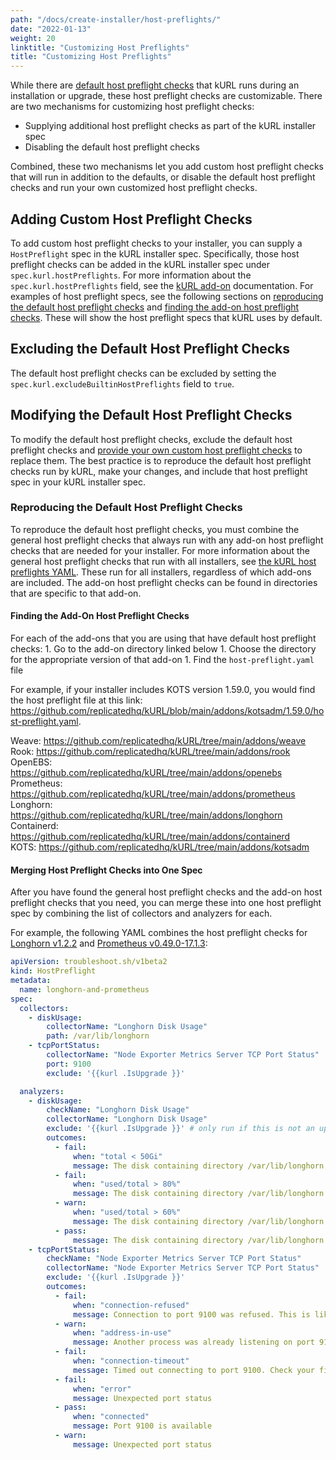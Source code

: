 ```yaml
---
path: "/docs/create-installer/host-preflights/"
date: "2022-01-13"
weight: 20
linktitle: "Customizing Host Preflights"
title: "Customizing Host Preflights"
---
```


While there are [default host preflight checks](/docs/install-with-kurl/host-preflights) that kURL runs during an installation or upgrade, these host preflight checks are customizable.
There are two mechanisms for customizing host preflight checks:
* Supplying additional host preflight checks as part of the kURL installer spec
* Disabling the default host preflight checks

Combined, these two mechanisms let you add custom host preflight checks that will run in addition to the defaults, or disable the default host preflight checks and run your own customized host preflight checks.

## Adding Custom Host Preflight Checks

To add custom host preflight checks to your installer, you can supply a `HostPreflight` spec in the kURL installer spec.
Specifically, those host preflight checks can be added in the kURL installer spec under `spec.kurl.hostPreflights`.
For more information about the `spec.kurl.hostPreflights` field, see the [kURL add-on](/docs/add-ons/kurl) documentation.
For examples of host preflight specs, see the following sections on [reproducing the default host preflight checks](#reproducing-the-default-host-preflight-checks) and [finding the add-on host preflight checks](#finding-the-add-on-host-preflight-checks). These will show the host preflight specs that kURL uses by default.

## Excluding the Default Host Preflight Checks

The default host preflight checks can be excluded by setting the `spec.kurl.excludeBuiltinHostPreflights` field to `true`.

## Modifying the Default Host Preflight Checks

To modify the default host preflight checks, exclude the default host preflight checks and [provide your own custom host preflight checks](#adding-custom-host-preflights) to replace them.
The best practice is to reproduce the default host preflight checks run by kURL, make your changes, and include that host preflight spec in your kURL installer spec.

### Reproducing the Default Host Preflight Checks

To reproduce the default host preflight checks, you must combine the general host preflight checks that always run with any add-on host preflight checks that are needed for your installer.
For more information about the general host preflight checks that run with all installers, see [the kURL host preflights YAML](https://github.com/replicatedhq/kURL/blob/main/pkg/preflight/assets/host-preflights.yaml). These run for all installers, regardless of which add-ons are included.
The add-on host preflight checks can be found in directories that are specific to that add-on.

#### Finding the Add-On Host Preflight Checks

For each of the add-ons that you are using that have default host preflight checks:
    1. Go to the add-on directory linked below
    1. Choose the directory for the appropriate version of that add-on
    1. Find the `host-preflight.yaml` file

For example, if your installer includes KOTS version 1.59.0, you would find the host preflight file at this link: https://github.com/replicatedhq/kURL/blob/main/addons/kotsadm/1.59.0/host-preflight.yaml.

Weave: https://github.com/replicatedhq/kURL/tree/main/addons/weave<br>
Rook: https://github.com/replicatedhq/kURL/tree/main/addons/rook<br>
OpenEBS: https://github.com/replicatedhq/kURL/tree/main/addons/openebs<br>
Prometheus: https://github.com/replicatedhq/kURL/tree/main/addons/prometheus<br>
Longhorn: https://github.com/replicatedhq/kURL/tree/main/addons/longhorn<br>
Containerd: https://github.com/replicatedhq/kURL/tree/main/addons/containerd<br>
KOTS: https://github.com/replicatedhq/kURL/tree/main/addons/kotsadm

#### Merging Host Preflight Checks into One Spec

After you have found the general host preflight checks and the add-on host preflight checks that you need, you can merge these into one host preflight spec by combining the list of collectors and analyzers for each.

For example, the following YAML combines the host preflight checks for [Longhorn v1.2.2](https://github.com/replicatedhq/kURL/blob/main/addons/longhorn/1.2.2/host-preflight.yaml) and [Prometheus v0.49.0-17.1.3](https://github.com/replicatedhq/kURL/blob/main/addons/prometheus/0.49.0-17.1.3/host-preflight.yaml):
```yaml
apiVersion: troubleshoot.sh/v1beta2
kind: HostPreflight
metadata:
  name: longhorn-and-prometheus
spec:
  collectors:
    - diskUsage:
        collectorName: "Longhorn Disk Usage"
        path: /var/lib/longhorn
    - tcpPortStatus:
        collectorName: "Node Exporter Metrics Server TCP Port Status"
        port: 9100
        exclude: '{{kurl .IsUpgrade }}'

  analyzers:
    - diskUsage:
        checkName: "Longhorn Disk Usage"
        collectorName: "Longhorn Disk Usage"
        exclude: '{{kurl .IsUpgrade }}' # only run if this is not an upgrade
        outcomes:
          - fail:
              when: "total < 50Gi"
              message: The disk containing directory /var/lib/longhorn has less than 50Gi of total space
          - fail:
              when: "used/total > 80%"
              message: The disk containing directory /var/lib/longhorn is more than 80% full
          - warn:
              when: "used/total > 60%"
              message: The disk containing directory /var/lib/longhorn is more than 60% full
          - pass:
              message: The disk containing directory /var/lib/longhorn has at least 20Gi disk space available and is at least 50Gi in size
    - tcpPortStatus:
        checkName: "Node Exporter Metrics Server TCP Port Status"
        collectorName: "Node Exporter Metrics Server TCP Port Status"
        exclude: '{{kurl .IsUpgrade }}'
        outcomes:
          - fail:
              when: "connection-refused"
              message: Connection to port 9100 was refused. This is likely to be a routing problem since this preflight configures a test server to listen on this port.
          - warn:
              when: "address-in-use"
              message: Another process was already listening on port 9100.
          - fail:
              when: "connection-timeout"
              message: Timed out connecting to port 9100. Check your firewall.
          - fail:
              when: "error"
              message: Unexpected port status
          - pass:
              when: "connected"
              message: Port 9100 is available
          - warn:
              message: Unexpected port status
```
